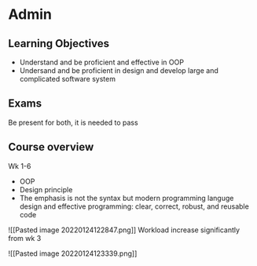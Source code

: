 # Admin
## Learning Objectives
- Understand and be proficient and effective in OOP
- Undersand and be proficient in design and develop large and complicated software system

## Exams
Be present for both, it is needed to pass
## Course overview
Wk 1-6
- OOP
- Design principle
- The emphasis is not the syntax but modern programming languge design and effective programming: clear, correct, robust, and reusable code

![[Pasted image 20220124122847.png]]
Workload increase significantly from wk 3

![[Pasted image 20220124123339.png]]
